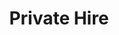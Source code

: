 ---
title: 'Private Hire'
hero_title: "Private Hire"
hero_subtitle: "Function hire and mobile bar"
hero_image: "/img/hero/hire.jpg"
layout: 'hire'
---